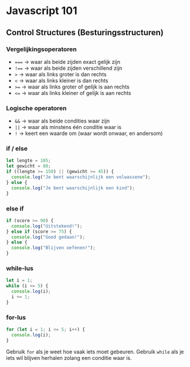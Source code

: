# Javascript 101 


## Control Structures (Besturingsstructuren)

### Vergelijkingsoperatoren

* `===` → waar als beide zijden exact gelijk zijn
* `!==` → waar als beide zijden verschillend zijn
* `>` → waar als links groter is dan rechts
* `<` → waar als links kleiner is dan rechts
* `>=` → waar als links groter of gelijk is aan rechts
* `<=` → waar als links kleiner of gelijk is aan rechts

### Logische operatoren

* `&&` → waar als beide condities waar zijn
* `||` → waar als minstens één conditie waar is
* `!` → keert een waarde om (waar wordt onwaar, en andersom)

### if / else

```js
let lengte = 185;
let gewicht = 80;
if ((lengte >= 150) || (gewicht >= 45)) {
  console.log("Je bent waarschijnlijk een volwassene");
} else {
  console.log("Je bent waarschijnlijk een kind");
}
```

### else if

```js
if (score >= 90) {
  console.log("Uitstekend!");
} else if (score >= 75) {
  console.log("Goed gedaan!");
} else {
  console.log("Blijven oefenen!");
}
```

### while-lus

```js
let i = 1;
while (i <= 5) {
  console.log(i);
  i += 1;
}
```

### for-lus

```js
for (let i = 1; i <= 5; i++) {
  console.log(i);
}
```

Gebruik `for` als je weet hoe vaak iets moet gebeuren. Gebruik `while` als je iets wil blijven herhalen zolang een conditie waar is.

